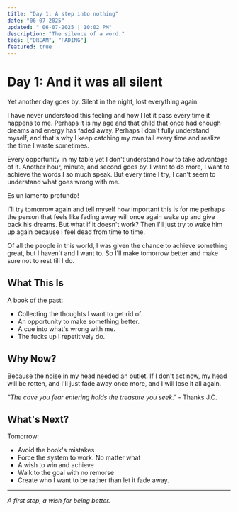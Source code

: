 ```yaml
---
title: "Day 1: A step into nothing"
date: "06-07-2025"
updated: " 06-07-2025 | 10:02 PM"
description: "The silence of a word."
tags: ["DREAM", "FADING"]
featured: true
---
```


# Day 1: And it was all silent

Yet another day goes by. Silent in the night, lost everything again. 

I have never understood this feeling and how I let it pass every time it happens to me. Perhaps it is my age and that child that once had enough dreams and energy has faded away.
Perhaps I don't fully understand myself, and that's why I keep catching my own tail every time and realize the time I waste sometimes.

Every opportunity in my table yet I don't understand how to take advantage of it. Another hour, minute, and second goes by. I want to do more, I want to achieve the words I so much speak.
But every time I try, I can't seem to understand what goes wrong with me. 

Es un lamento profundo!

I'll try tomorrow again and tell myself how important this is for me perhaps the person that feels like fading away will once again wake up and give back his dreams.
But what if it doesn't work? Then I'll just try to wake him up again because I feel dead from time to time.

Of all the people in this world, I was given the chance to achieve something great, but I haven't and I want to.
So I'll make tomorrow better and make sure not to rest till I do.

## What This Is

A book of the past:
- Collecting the thoughts I want to get rid of.
- An opportunity to make something better.
- A cue into what's wrong with me.
- The fucks up I repetitively do. 

## Why Now?

Because the noise in my head needed an outlet. If I don't act now, my head will be rotten, and I'll just fade away once more, and I will lose it all again.

*"The cave you fear entering holds the treasure you seek."* - Thanks J.C.

## What's Next?

Tomorrow:
- Avoid the book's mistakes
- Force the system to work. No matter what
- A wish to win and achieve
- Walk to the goal with no remorse
- Create who I want to be rather than let it fade away.

---

*A first step, a wish for being better.*
